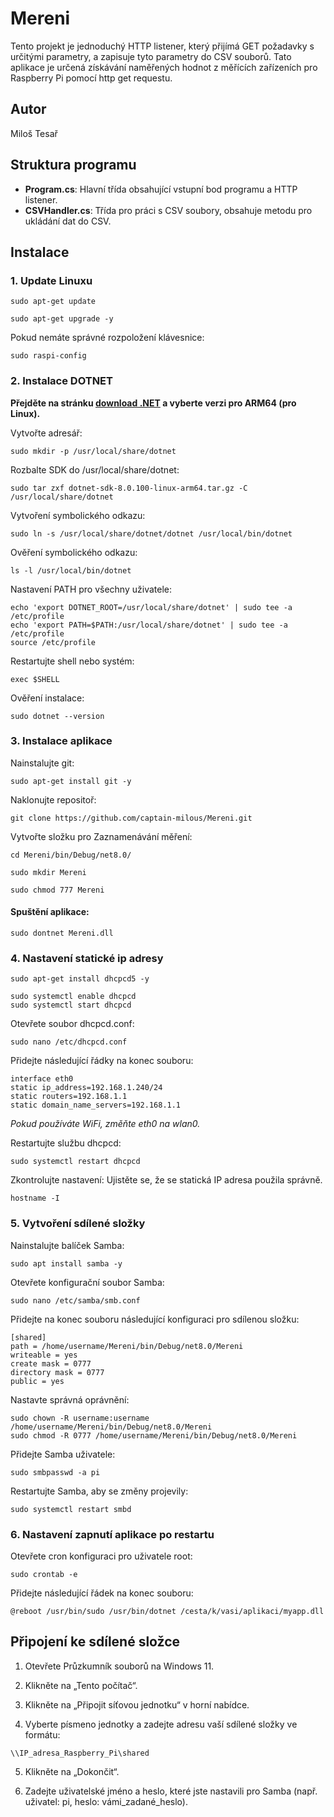 # Mereni

Tento projekt je jednoduchý HTTP listener, který přijímá GET požadavky s určitými parametry, a zapisuje tyto parametry do CSV souborů.
Tato aplikace je určená získávání naměřených hodnot z měřících zařízeních pro Raspberry Pi pomocí http get requestu.

## Autor

Miloš Tesař

## Struktura programu

- **Program.cs**: Hlavní třída obsahující vstupní bod programu a HTTP listener.
- **CSVHandler.cs**: Třída pro práci s CSV soubory, obsahuje metodu pro ukládání dat do CSV.

## Instalace

### 1. Update Linuxu
```
sudo apt-get update 

sudo apt-get upgrade -y
```
Pokud nemáte správné rozpoložení klávesnice:
```
sudo raspi-config
```


### 2. Instalace DOTNET

**Přejděte na stránku [download .NET](https://dotnet.microsoft.com/en-us/download/dotnet/8.0) a vyberte verzi pro ARM64 (pro Linux).**

Vytvořte adresář:
```
sudo mkdir -p /usr/local/share/dotnet
```
Rozbalte SDK do /usr/local/share/dotnet:
```
sudo tar zxf dotnet-sdk-8.0.100-linux-arm64.tar.gz -C /usr/local/share/dotnet
```
Vytvoření symbolického odkazu:
```
sudo ln -s /usr/local/share/dotnet/dotnet /usr/local/bin/dotnet
```
Ověření symbolického odkazu:
```
ls -l /usr/local/bin/dotnet
```
Nastavení PATH pro všechny uživatele:
```
echo 'export DOTNET_ROOT=/usr/local/share/dotnet' | sudo tee -a /etc/profile
echo 'export PATH=$PATH:/usr/local/share/dotnet' | sudo tee -a /etc/profile
source /etc/profile
```
Restartujte shell nebo systém:
```
exec $SHELL
```
Ověření instalace:
```
sudo dotnet --version
```


### 3. Instalace aplikace
Nainstalujte git:
```
sudo apt-get install git -y
```
Naklonujte repositoř:
```
git clone https://github.com/captain-milous/Mereni.git
```
Vytvořte složku pro Zaznamenávání měření:
```
cd Mereni/bin/Debug/net8.0/

sudo mkdir Mereni

sudo chmod 777 Mereni
```
#### Spuštění aplikace:
```
sudo dontnet Mereni.dll
```


### 4. Nastavení statické ip adresy
```
sudo apt-get install dhcpcd5 -y  
```
```
sudo systemctl enable dhcpcd
sudo systemctl start dhcpcd
```
Otevřete soubor dhcpcd.conf:
```
sudo nano /etc/dhcpcd.conf
```
Přidejte následující řádky na konec souboru:
```
interface eth0
static ip_address=192.168.1.240/24
static routers=192.168.1.1
static domain_name_servers=192.168.1.1
```
*Pokud používáte WiFi, změňte eth0 na wlan0.*

Restartujte službu dhcpcd:
```
sudo systemctl restart dhcpcd
```
Zkontrolujte nastavení: Ujistěte se, že se statická IP adresa použila správně.
```
hostname -I
```


### 5. Vytvoření sdílené složky
Nainstalujte balíček Samba:
```
sudo apt install samba -y
```
Otevřete konfigurační soubor Samba:
```
sudo nano /etc/samba/smb.conf
```
Přidejte na konec souboru následující konfiguraci pro sdílenou složku:
```
[shared]
path = /home/username/Mereni/bin/Debug/net8.0/Mereni
writeable = yes
create mask = 0777
directory mask = 0777
public = yes
```
Nastavte správná oprávnění:
```
sudo chown -R username:username /home/username/Mereni/bin/Debug/net8.0/Mereni
sudo chmod -R 0777 /home/username/Mereni/bin/Debug/net8.0/Mereni
```
Přidejte Samba uživatele:
```
sudo smbpasswd -a pi
```
Restartujte Samba, aby se změny projevily:
```
sudo systemctl restart smbd
```


### 6. Nastavení zapnutí aplikace po restartu
Otevřete cron konfiguraci pro uživatele root:
```
sudo crontab -e

```
Přidejte následující řádek na konec souboru:
```
@reboot /usr/bin/sudo /usr/bin/dotnet /cesta/k/vasi/aplikaci/myapp.dll
```


## Připojení ke sdílené složce

1. Otevřete Průzkumník souborů na Windows 11.

2. Klikněte na „Tento počítač“.

3. Klikněte na „Připojit síťovou jednotku“ v horní nabídce.

4. Vyberte písmeno jednotky a zadejte adresu vaší sdílené složky ve formátu:
```
\\IP_adresa_Raspberry_Pi\shared
```
5. Klikněte na „Dokončit“.

6. Zadejte uživatelské jméno a heslo, které jste nastavili pro Samba (např. uživatel: pi, heslo: vámi_zadané_heslo).